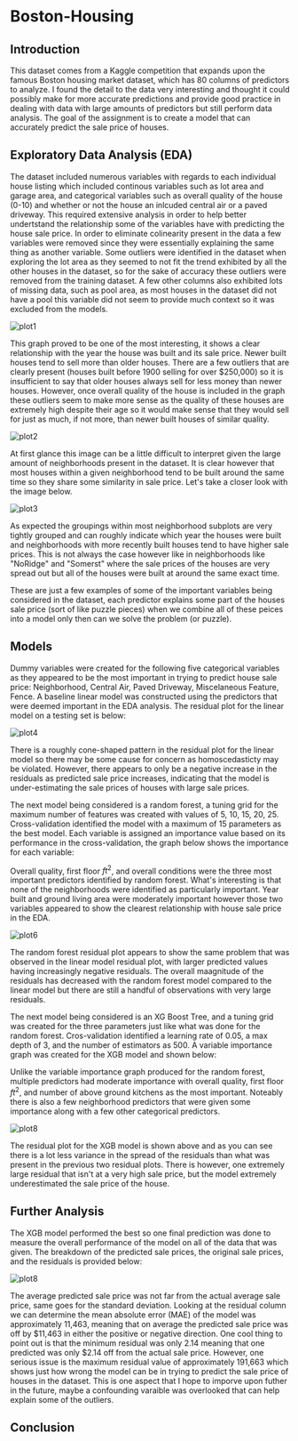 # Boston-Housing

## Introduction

  This dataset comes from a Kaggle competition that expands upon the famous Boston housing market dataset, which has 80 columns of predictors to analyze. I found the detail to the data very interesting and thought it could possibly make for more accurate predictions and provide good practice in dealing with data with large amounts of predictors but still perform data analysis. The goal of the assignment is to create a model that can accurately predict the sale price of houses.

## Exploratory Data Analysis (EDA)

  The dataset included numerous variables with regards to each individual house listing which included continous variables such as lot area and garage area, and categorical variables such as overall quality of the house (0-10) and whether or not the house an inlcuded central air or a paved driveway. This required extensive analysis in order to help better undertstand the relationship some of the variables have with predicting the house sale price. In order to eliminate colinearity present in the data a few variables were removed since they were essentially explaining the same thing as another variable.
  Some outliers were identified in the dataset when exploring the lot area as they seemed to not fit the trend exhibited by all the other houses in the dataset, so for the sake of accuracy these outliers were removed from the training dataset. A few other columns also exhibited lots of missing data, such as pool area, as most houses in the dataset did not have a pool this variable did not seem to provide much context so it was excluded from the models.
  
![plot1](Plots/housing-year-quality.png)

  This graph proved to be one of the most interesting, it shows a clear relationship with the year the house was built and its sale price. Newer built houses tend to sell more than older houses. There are a few outliers that are clearly present (houses built before 1900 selling for over $250,000) so it is insufficient to say that older houses always sell for less money than newer houses. However, once overall quality of the house is included in the graph these outliers seem to make more sense as the quality of these houses are extremely high despite their age so it would make sense that they would sell for just as much, if not more, than newer built houses of similar quality.

![plot2](Plots/housing-neighborhood.png)

  At first glance this image can be a little difficult to interpret given the large amount of neighborhoods present in the dataset. It is clear however that most houses within a given neighborhood tend to be built around the same time so they share some similarity in sale price. Let's take a closer look with the image below.
  
![plot3](Plots/housing-neighborhood2.png)

As expected the groupings within most neighborhood subplots are very tightly grouped and can roughly indicate which year the houses were built and neighborhoods with more recently built houses tend to have higher sale prices. This is not always the case however like in neighborhoods like "NoRidge" and "Somerst" where the sale prices of the houses are very spread out but all of the houses were built at around the same exact time.

These are just a few examples of some of the important variables being considered in the dataset, each predictor explains some part of the houses sale price (sort of like puzzle pieces) when we combine all of these peices into a model only then can we solve the problem (or puzzle).

## Models

  Dummy variables were created for the following five categorical variables as they appeared to be the most important in trying to predict house sale price: Neighborhood, Central Air, Paved Driveway, Miscelaneous Feature, Fence. A baseline linear model was constructed using the predictors that were deemed important in the EDA analysis. The residual plot for the linear model on a testing set is below:
  
![plot4](Plots/linear-res.png)

  There is a roughly cone-shaped pattern in the residual plot for the linear model so there may be some cause for concern as homoscedasticty may be violated. However, there appears to only be a negative increase in the residuals as predicted sale price increases, indicating that the model is under-estimating the sale prices of houses with large sale prices.

  The next model being considered is a random forest, a tuning grid for the maximum number of features was created with values of 5, 10, 15, 20, 25. Cross-validation identified the model with a maximum of 15 parameters as the best model. Each variable is assigned an importance value based on its performance in the cross-validation, the graph below shows the importance for each variable:
  


  Overall quality, first floor $ft^2$, and overall conditions were the three most important predictors identified by random forest. What's interesting is that none of the neighborhoods were identified as particularly important. Year built and ground living area were moderately important however those two variables appeared to show the clearest relationship with house sale price in the EDA.

![plot6](Plots/rf-res.png)

  The random forest residual plot appears to show the same problem that was observed in the linear model residual plot, with larger predicted values having increasingly negative residuals. The overall maagnitude of the residuals has decreased with the random forest model compared to the linear model but there are still a handful of observations with very large residuals.
  
  The next model being considered is an XG Boost Tree, and a tuning grid was created for the three parameters just like what was done for the random forest. Cros-validation identified a learning rate of 0.05, a max depth of 3, and the number of estimators as 500. A variable importance graph was created for the XGB model and shown below:
  


  Unlike the variable importance graph produced for the random forest, multiple predictors had moderate importance with overall quality, first floor $ft^2$, and number of above ground kitchens as the most important. Noteably there is also a few neighborhood predictors that were given some importance along with a few other categorical predictors.
  
![plot8](Plots/xgb-res.png)

  The residual plot for the XGB model is shown above and as you can see there is a lot less variance in the spread of the residuals than what was present in the previous two residual plots. There is however, one extremely large residual that isn't at a very high sale price, but the model extremely underestimated the sale price of the house.
  
## Further Analysis

  The XGB model performed the best so one final prediction was done to measure the overall performance of the model on all of the data that was given. The breakdown of the predicted sale prices, the original sale prices, and the residuals is provided below:

![plot8](Plots/final_breakdown.png)

  The average predicted sale price was not far from the actual average sale price, same goes for the standard deviation. Looking at the residual column we can determine the mean absolute error (MAE) of the model was approximately 11,463, meaning that on average the predicted sale price was off by $11,463 in either the positive or negative direction. One cool thing to point out is that the minimum residual was only 2.14 meaning that one predicted was only $2.14 off from the actual sale price. However, one serious issue is the maximum residual value of approximately 191,663 which shows just how wrong the model can be in trying to predict the sale price of houses in the dataset. This is one aspect that I hope to imporve upon futher in the future, maybe a confounding varaible was overlooked that can help explain some of the outliers.
  
## Conclusion
